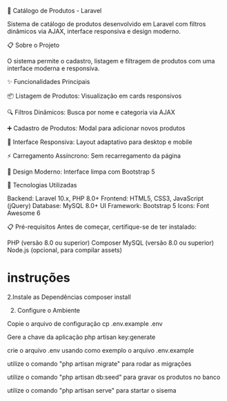 🛒 Catálogo de Produtos - Laravel

Sistema de catálogo de produtos desenvolvido em Laravel com filtros dinâmicos via AJAX, interface responsiva e design moderno.

📋 Sobre o Projeto

O sistema permite o cadastro, listagem e filtragem de produtos com uma interface moderna e responsiva.

✨ Funcionalidades Principais

📦 Listagem de Produtos: Visualização em cards responsivos

🔍 Filtros Dinâmicos: Busca por nome e categoria via AJAX

➕ Cadastro de Produtos: Modal para adicionar novos produtos

📱 Interface Responsiva: Layout adaptativo para desktop e mobile

⚡ Carregamento Assíncrono: Sem recarregamento da página

🎨 Design Moderno: Interface limpa com Bootstrap 5

🚀 Tecnologias Utilizadas

Backend: Laravel 10.x, PHP 8.0+
Frontend: HTML5, CSS3, JavaScript (jQuery)
Database: MySQL 8.0+
UI Framework: Bootstrap 5
Icons: Font Awesome 6

📋 Pré-requisitos
Antes de começar, certifique-se de ter instalado:

PHP (versão 8.0 ou superior)
Composer
MySQL (versão 8.0 ou superior)
Node.js (opcional, para compilar assets)


# instruções

2.Instale as Dependências
composer install

2. Configure o Ambiente

Copie o arquivo de configuração
    cp .env.example .env

Gere a chave da aplicação
    php artisan key:generate


crie o arquivo .env usando como exemplo o arquivo .env.example

utilize o comando "php artisan migrate" para rodar as migrações

utilize o comando "php artisan db:seed" para gravar os produtos no banco

utilize o comando "php artisan serve" para startar o sisema
